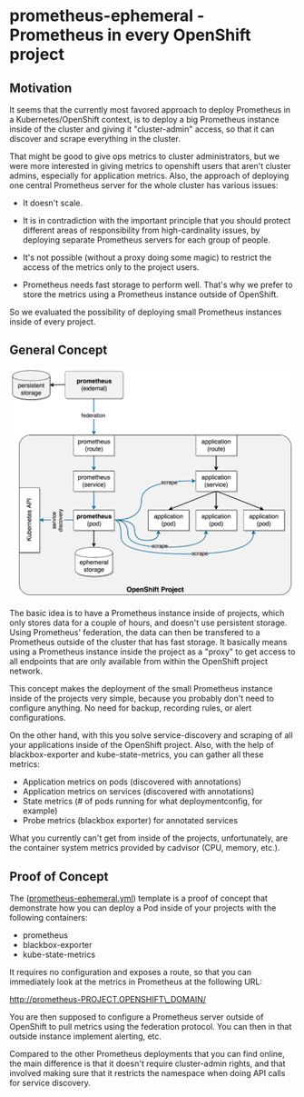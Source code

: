 # prometheus-ephemeral - Prometheus in every OpenShift project

## Motivation

It seems that the currently most favored approach to deploy Prometheus in a
Kubernetes/OpenShift context, is to deploy a big Prometheus instance inside of
the cluster and giving it "cluster-admin" access, so that it can discover and
scrape everything in the cluster.

That might be good to give ops metrics to cluster administrators, but we were
more interested in giving metrics to openshift users that aren't cluster
admins, especially for application metrics. Also, the approach of deploying one
central Prometheus server for the whole cluster has various issues:

- It doesn't scale.

- It is in contradiction with the important principle that you should protect
  different areas of responsibility from high-cardinality issues, by deploying
  separate Prometheus servers for each group of people.

- It's not possible (without a proxy doing some magic) to restrict the access
  of the metrics only to the project users.

- Prometheus needs fast storage to perform well. That's why we prefer to store
  the metrics using a Prometheus instance outside of OpenShift.

So we evaluated the possibility of deploying small Prometheus instances inside
of every project.

## General Concept

![Prometheus Ephemeral Diagram](prometheus-ephemeral-diagram.png)

The basic idea is to have a Prometheus instance inside of projects, which only
stores data for a couple of hours, and doesn't use persistent storage. Using
Prometheus' federation, the data can then be transfered to a Prometheus outside
of the cluster that has fast storage. It basically means using a
Prometheus instance inside the project as a "proxy" to get access to all
endpoints that are only available from within the OpenShift project network.

This concept makes the deployment of the small Prometheus instance inside of
the projects very simple, because you probably don't need to configure
anything. No need for backup, recording rules, or alert configurations.

On the other hand, with this you solve service-discovery and scraping of all
your applications inside of the OpenShift project. Also, with the help of
blackbox-exporter and kube-state-metrics, you can gather all these metrics:

- Application metrics on pods (discovered with annotations)
- Application metrics on services (discovered with annotations)
- State metrics (# of pods running for what deploymentconfig, for example)
- Probe metrics (blackbox exporter) for annotated services

What you currently can't get from inside of the projects, unfortunately, are
the container system metrics provided by cadvisor (CPU, memory, etc.).

## Proof of Concept

The ([prometheus-ephemeral.yml](prometheus-ephemeral.yml)) template is a proof
of concept that demonstrate how you can deploy a Pod inside of your projects
with the following containers:

- prometheus
- blackbox-exporter
- kube-state-metrics

It requires no configuration and exposes a route, so that you can immediately
look at the metrics in Prometheus at the following URL:

  http://prometheus-PROJECT.OPENSHIFT\_DOMAIN/

You are then supposed to configure a Prometheus server outside of OpenShift
to pull metrics using the federation protocol. You can then in that outside
instance implement alerting, etc.

Compared to the other Prometheus deployments that you can find online, the main
difference is that it doesn't require cluster-admin rights, and that involved
making sure that it restricts the namespace when doing API calls for service
discovery.
